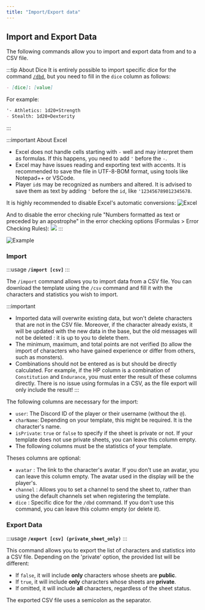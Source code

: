 ```yaml
---
title: "Import/Export data"
---
```

## Import and Export Data

The following commands allow you to import and export data from and to a CSV file.

:::tip About Dice
It is entirely possible to import specific dice for the command [`/dbd`](./model.mdx#dbd), but you need to fill in the `dice` column as follows:
```md
- [dice]: [value]
```
For example:
```md
'- Athletics: 1d20+Strength
- Stealth: 1d20+Dexterity
```
:::

:::important About Excel
- Excel does not handle cells starting with `-` well and may interpret them as formulas. If this happens, you need to add `'` before the `-`.
- Excel may have issues reading and exporting text with accents. It is recommended to save the file in UTF-8-BOM format, using tools like Notepad++ or VSCode.
- Player `id`s may be recognized as numbers and altered. It is advised to save them as text by adding `'` before the `id`, like `'123456789012345678`.

It is highly recommended to disable Excel's automatic conversions:
![Excel](/assets/csv/EXCEL_EN_disable.png)

And to disable the error checking rule "Numbers formatted as text or preceded by an apostrophe" in the error checking options (Formulas > Error Checking Rules):
![](/assets/csv/EN_disable_nb.png)
:::

![Example](/assets/csv/example.png)


### Import

:::usage
**`/import [csv]`**
:::

The `/import` command allows you to import data from a CSV file. You can download the template using the `/csv` command and fill it with the characters and statistics you wish to import.

:::important
- Imported data will overwrite existing data, but won't delete characters that are not in the CSV file. Moreover, if the character already exists, it will be updated with the new data in the base, but the old messages will not be deleted : it is up to you to delete them.
- The minimum, maximum, and total points are not verified (to allow the import of characters who have gained experience or differ from others, such as monsters).
- Combinations should not be entered as is but should be directly calculated. For example, if the HP column is a combination of `Constitution` and `Endurance`, you must enter the result of these columns directly. There is no issue using formulas in a CSV, as the file export will only include the result!
:::

The following columns are necessary for the import:
- `user`: The Discord ID of the player or their username (without the `@`).
- `charName`: Depending on your template, this might be required. It is the character's name.
- `isPrivate`: `true` or `false` to specify if the sheet is private or not. If your template does not use private sheets, you can leave this column empty.
- The following columns must be the statistics of your template.

Theses columns are optional:
- `avatar` : The link to the character's avatar. If you don't use an avatar, you can leave this column empty. The avatar used in the display will be the player's.
- `channel` : Allows you to set a channel to send the sheet to, rather than using the default channels set when registering the template.
- `dice` : Specific dice for the `/dbd` command. If you don't use this command, you can leave this column empty (or delete it).


### Export Data

:::usage
**`/export [csv] (private_sheet_only)`**
:::

This command allows you to export the list of characters and statistics into a CSV file. Depending on the 'private' option, the provided list will be different:
- If `false`, it will include **only** characters whose sheets are **public**.
- If `true`, it will include **only** characters whose sheets are **private**.
- If omitted, it will include **all** characters, regardless of the sheet status.

The exported CSV file uses a semicolon as the separator.